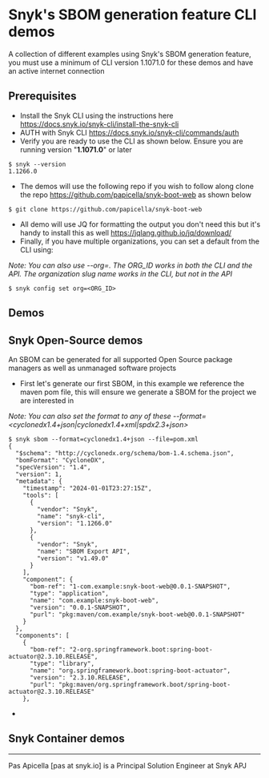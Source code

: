 # Snyk's SBOM generation feature CLI demos

A collection of different examples using Snyk's SBOM generation feature, you must use a minimum of CLI version 1.1071.0 for these demos and have an active internet connection

## Prerequisites

- Install the Snyk CLI using the instructions here https://docs.snyk.io/snyk-cli/install-the-snyk-cli
- AUTH with Snyk CLI https://docs.snyk.io/snyk-cli/commands/auth
- Verify you are ready to use the CLI as shown below. Ensure you are running version "**1.1071.0**" or later

```shell
$ snyk --version
1.1266.0
```

- The demos will use the following repo if you wish to follow along clone the repo https://github.com/papicella/snyk-boot-web as shown below 

```shell
$ git clone https://github.com/papicella/snyk-boot-web
```

- All demo will use JQ for formatting the output you don't need this but it's handy to install this as well https://jqlang.github.io/jq/download/
- Finally, if you have multiple organizations, you can set a default from the CLI using:

_Note: You can also use --org=<orgslugname>. The ORG_ID works in both the CLI and the API. The organization slug name works in the CLI, but not in the API_

```shell
$ snyk config set org=<ORG_ID>
```

## Demos

## Snyk Open-Source demos

An SBOM can be generated for all supported Open Source package managers as well as unmanaged software projects

- First let's generate our first SBOM, in this example we reference the maven pom file, this will ensure we generate a SBOM for the project we are interested in 

_Note: You can also set the format to any of these --format=<cyclonedx1.4+json|cyclonedx1.4+xml|spdx2.3+json>_

```shell
$ snyk sbom --format=cyclonedx1.4+json --file=pom.xml 
{
  "$schema": "http://cyclonedx.org/schema/bom-1.4.schema.json",
  "bomFormat": "CycloneDX",
  "specVersion": "1.4",
  "version": 1,
  "metadata": {
    "timestamp": "2024-01-01T23:27:15Z",
    "tools": [
      {
        "vendor": "Snyk",
        "name": "snyk-cli",
        "version": "1.1266.0"
      },
      {
        "vendor": "Snyk",
        "name": "SBOM Export API",
        "version": "v1.49.0"
      }
    ],
    "component": {
      "bom-ref": "1-com.example:snyk-boot-web@0.0.1-SNAPSHOT",
      "type": "application",
      "name": "com.example:snyk-boot-web",
      "version": "0.0.1-SNAPSHOT",
      "purl": "pkg:maven/com.example/snyk-boot-web@0.0.1-SNAPSHOT"
    }
  },
  "components": [
    {
      "bom-ref": "2-org.springframework.boot:spring-boot-actuator@2.3.10.RELEASE",
      "type": "library",
      "name": "org.springframework.boot:spring-boot-actuator",
      "version": "2.3.10.RELEASE",
      "purl": "pkg:maven/org.springframework.boot/spring-boot-actuator@2.3.10.RELEASE"
    },

```

- 

## Snyk Container demos



<hr />
Pas Apicella [pas at snyk.io] is a Principal Solution Engineer at Snyk APJ 